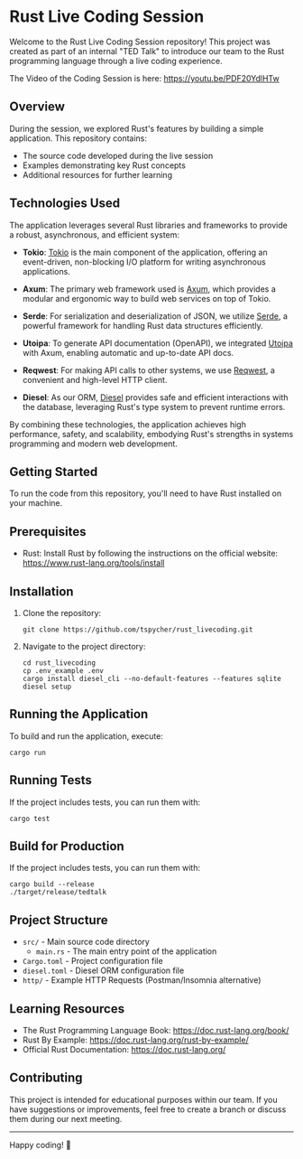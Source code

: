 # Rust Live Coding Session

Welcome to the Rust Live Coding Session repository! This project was created as part of an internal "TED Talk" to
introduce our team to the Rust programming language through a live coding experience.

The Video of the Coding Session is here: https://youtu.be/PDF20YdlHTw

## Overview

During the session, we explored Rust's features by building a simple application. This repository contains:

- The source code developed during the live session
- Examples demonstrating key Rust concepts
- Additional resources for further learning

## Technologies Used

The application leverages several Rust libraries and frameworks to provide a robust, asynchronous, and efficient system:

- **Tokio**: [Tokio](https://crates.io/crates/tokio) is the main component of the application, offering an event-driven,
  non-blocking I/O platform for writing asynchronous applications.

- **Axum**: The primary web framework used is [Axum](https://crates.io/crates/axum), which provides a modular and
  ergonomic way to build web services on top of Tokio.

- **Serde**: For serialization and deserialization of JSON, we utilize [Serde](https://crates.io/crates/serde), a
  powerful framework for handling Rust data structures efficiently.

- **Utoipa**: To generate API documentation (OpenAPI), we integrated [Utoipa](https://crates.io/crates/utoipa) with
  Axum, enabling automatic and up-to-date API docs.

- **Reqwest**: For making API calls to other systems, we use [Reqwest](https://crates.io/crates/reqwest), a convenient
  and high-level HTTP client.

- **Diesel**: As our ORM, [Diesel](https://diesel.rs) provides safe and efficient interactions with the database,
  leveraging Rust's type system to prevent runtime errors.

By combining these technologies, the application achieves high performance, safety, and scalability, embodying Rust's
strengths in systems programming and modern web development.

## Getting Started

To run the code from this repository, you'll need to have Rust installed on your machine.

## Prerequisites

- Rust: Install Rust by following the instructions on the official website: https://www.rust-lang.org/tools/install

## Installation

1. Clone the repository:

   ```
   git clone https://github.com/tspycher/rust_livecoding.git
   ```

2. Navigate to the project directory:

   ```
   cd rust_livecoding
   cp .env_example .env
   cargo install diesel_cli --no-default-features --features sqlite
   diesel setup
   ```

## Running the Application

To build and run the application, execute:

```
cargo run
```

## Running Tests

If the project includes tests, you can run them with:

```
cargo test
```
## Build for Production

If the project includes tests, you can run them with:

```
cargo build --release
./target/release/tedtalk
```

## Project Structure

- `src/` - Main source code directory
    - `main.rs` - The main entry point of the application
- `Cargo.toml` - Project configuration file
- `diesel.toml` - Diesel ORM configuration file
- `http/` - Example HTTP Requests (Postman/Insomnia alternative)

## Learning Resources

- The Rust Programming Language Book: https://doc.rust-lang.org/book/
- Rust By Example: https://doc.rust-lang.org/rust-by-example/
- Official Rust Documentation: https://doc.rust-lang.org/

## Contributing

This project is intended for educational purposes within our team. If you have suggestions or improvements, feel free to
create a branch or discuss them during our next meeting.

---

Happy coding! 🚀